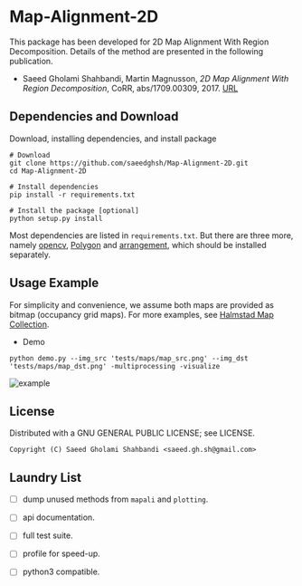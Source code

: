 Map-Alignment-2D
================

This package has been developed for 2D Map Alignment With Region Decomposition.
Details of the method are presented in the following publication.
- Saeed Gholami Shahbandi, Martin Magnusson, *2D Map Alignment With Region Decomposition*, CoRR, abs/1709.00309, 2017. [URL](https://arxiv.org/abs/1709.00309)

Dependencies and Download
-------------------------
Download, installing dependencies, and install package

```shell
# Download
git clone https://github.com/saeedghsh/Map-Alignment-2D.git
cd Map-Alignment-2D

# Install dependencies
pip install -r requirements.txt

# Install the package [optional]
python setup.py install
```

Most dependencies are listed in ```requirements.txt```.
But there are three more, namely [opencv](http://docs.opencv.org/trunk/d7/d9f/tutorial_linux_install.html), [Polygon](https://www.j-raedler.de/projects/polygon/) and [arrangement](https://github.com/saeedghsh/arrangement/), which should be installed separately.


Usage Example
-------------
For simplicity and convenience, we assume both maps are provided as bitmap (occupancy grid maps).
For more examples, see [Halmstad Map Collection](https://github.com/saeedghsh/Halmstad-Robot-Maps).
- Demo
```shell
python demo.py --img_src 'tests/maps/map_src.png' --img_dst 'tests/maps/map_dst.png' -multiprocessing -visualize
```
![example](https://github.com/saeedghsh/Map-Alignment-2D/blob/master/docs/maps_map_src__maps_map_dst.png)


<!-- Parameters Setting -->
<!-- ------------------ -->
<!-- - lnl_config -->
<!-- {'binary_threshold_1': 200, # with numpy - for SKIZ and distance -->
<!-- 'binary_threshold_2': [100, 255], # with cv2 - for trait detection -->
<!-- 'traits_from_file': False, # else provide yaml file name -->
<!-- 'trait_detection_source': 'binary_inverted', -->
<!-- 'edge_detection_config': [50, 150, 3], # thr1, thr2, apt_size -->
<!-- 'peak_detect_sinogram_config': [15, 15, 0.15], # [refWin, minDist, minVal] -->
<!-- 'orthogonal_orientations': True} # for dominant orientation detection -->

<!-- - arr_config -->
<!-- {'multi_processing':4, 'end_point':False, 'timing':False, -->
<!-- 'prune_dis_neighborhood': 2, -->
<!-- 'prune_dis_threshold': .075, # home:0.15 - office:0.075 -->
<!-- 'occupancy_threshold': 200} # cell below this is considered occupied -->

<!-- - hyp_config -->
<!-- {'scale_mismatch_ratio_threshold': .3, # .5, -->
<!-- 'scale_bounds': [.5, 2], #[.1, 10] -->
<!-- 'face_occupancy_threshold': .5} -->
    
<!-- - sel_config -->
<!-- {'multiprocessing': multiprocessing, -->
<!-- 'too_many_tforms': 3000, -->
<!-- 'dbscan_eps': 0.051, -->
<!-- 'dbscan_min_samples': 2} -->


License
-------
Distributed with a GNU GENERAL PUBLIC LICENSE; see LICENSE.
```
Copyright (C) Saeed Gholami Shahbandi <saeed.gh.sh@gmail.com>
```

Laundry List
------------
<!-- - [ ] try out 3points distance for tforms and provide it precomputed to clustering. -->
<!-- - [ ] move new methods from ```demo.py``` to ```mapali```. -->
- [ ] dump unused methods from ```mapali``` and ```plotting```.
- [ ] api documentation.
- [ ] full test suite.
- [ ] profile for speed-up.
- [ ] python3 compatible.



